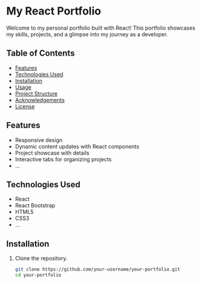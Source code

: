 
# My React Portfolio

Welcome to my personal portfolio built with React! This portfolio showcases my skills, projects, and a glimpse into my journey as a developer.

## Table of Contents
- [Features](#features)
- [Technologies Used](#technologies-used)
- [Installation](#installation)
- [Usage](#usage)
- [Project Structure](#project-structure)
- [Acknowledgements](#acknowledgements)
- [License](#license)

## Features
- Responsive design
- Dynamic content updates with React components
- Project showcase with details
- Interactive tabs for organizing projects
- ...

## Technologies Used
- React
- React Bootstrap
- HTML5
- CSS3
- ...

## Installation
1. Clone the repository.
   ```bash
   git clone https://github.com/your-username/your-portfolio.git
   cd your-portfolio
